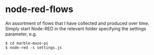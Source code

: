 # node-red-flows
An assortment of flows that I have collected and produced over time. Simply start Node-RED in the relevant folder specifying the settings parameter, e.g.
```
$ cd marble-maze-pi
$ node-red -s settings.js
```
